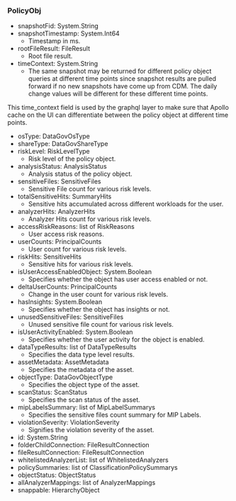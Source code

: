### PolicyObj
- snapshotFid: System.String
- snapshotTimestamp: System.Int64
  - Timestamp in ms.
- rootFileResult: FileResult
  - Root file result.
- timeContext: System.String
  - The same snapshot may be returned for different policy object queries at
 different time points since snapshot results are pulled forward if no new
 snapshots have come up from CDM. The daily change values will be
 different for these different time points.

 This time_context field is used by the graphql layer to make sure that
 Apollo cache on the UI can differentiate between the policy object at
 different time points.
- osType: DataGovOsType
- shareType: DataGovShareType
- riskLevel: RiskLevelType
  - Risk level of the policy object.
- analysisStatus: AnalysisStatus
  - Analysis status of the policy object.
- sensitiveFiles: SensitiveFiles
  - Sensitive File count for various risk levels.
- totalSensitiveHits: SummaryHits
  - Sensitive hits accumulated across different workloads for the user.
- analyzerHits: AnalyzerHits
  - Analyzer Hits count for various risk levels.
- accessRiskReasons: list of RiskReasons
  - User access risk reasons.
- userCounts: PrincipalCounts
  - User count for various risk levels.
- riskHits: SensitiveHits
  - Sensitive hits for various risk levels.
- isUserAccessEnabledObject: System.Boolean
  - Specifies whether the object has user access enabled or not.
- deltaUserCounts: PrincipalCounts
  - Change in the user count for various risk levels.
- hasInsights: System.Boolean
  - Specifies whether the object has insights or not.
- unusedSensitiveFiles: SensitiveFiles
  - Unused sensitive file count for various risk levels.
- isUserActivityEnabled: System.Boolean
  - Specifies whether the user activity for the object is enabled.
- dataTypeResults: list of DataTypeResults
  - Specifies the data type level results.
- assetMetadata: AssetMetadata
  - Specifies the metadata of the asset.
- objectType: DataGovObjectType
  - Specifies the object type of the asset.
- scanStatus: ScanStatus
  - Specifies the scan status of the asset.
- mipLabelsSummary: list of MipLabelSummarys
  - Specifies the sensitive files count summary for MIP Labels.
- violationSeverity: ViolationSeverity
  - Signifies the violation severity of the asset.
- id: System.String
- folderChildConnection: FileResultConnection
- fileResultConnection: FileResultConnection
- whitelistedAnalyzerList: list of WhitelistedAnalyzers
- policySummaries: list of ClassificationPolicySummarys
- objectStatus: ObjectStatus
- allAnalyzerMappings: list of AnalyzerMappings
- snappable: HierarchyObject
